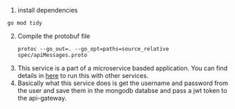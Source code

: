 1. install dependencies
```
go mod tidy
```

2. Compile the protobuf file
   ```
   protoc --go_out=. --go_opt=paths=source_relative spec/apiMessages.proto
   ```
3. This service is a part of a microservice basded application. You can find details in [here](https://github.com/KMjanith/SR-service-runner/blob/main/Readme.md) to run this with other services.
4. Basically what this service does is get the username and password from the user and save them in the mongodb databse and pass a jwt token to the api-gateway.
